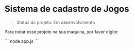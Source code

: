 <h1>Sistema de cadastro de Jogos</h1>

> Status do projeto: Em desenvolvimento 

Para rodar esse projeto na sua maquina, por favor digite:

´´´
node app.js
´´´


